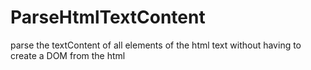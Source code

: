 # ParseHtmlTextContent
parse the textContent of all elements of the html text without having to create a DOM from the html
